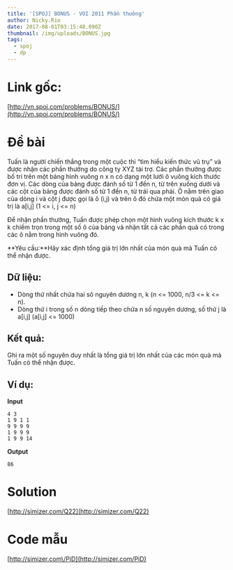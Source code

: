 ```yaml
---
title: '[SPOJ] BONUS - VOI 2011 Phần thưởng'
author: Nicky.Rio
date: 2017-08-01T03:15:48.090Z
thumbnail: /img/uploads/BONUS.jpg
tags:
  - spoj
  - dp
---
```

# Link gốc:
[http://vn.spoj.com/problems/BONUS/](http://vn.spoj.com/problems/BONUS/)

# Đề bài
Tuấn là người chiến thắng trong một cuộc thi “tìm hiểu kiến thức vũ trụ” và được nhận các phần thưởng do công ty XYZ tài trợ. Các phần thưởng được bố trí trên một bảng hình vuông n x n có dạng một lưới ô vuông kích thước đơn vị. Các dòng của bảng được đánh số từ 1 đến n, từ trên xuống dưới và các cột của bảng được đánh số từ 1 đến n, từ trái qua phải. Ô nằm trên giao của dòng i và cột j được gọi là ô \(i,j\) và trên ô đó chứa một món quà có giá trị là a\[i,j\] \(1 &lt;= i, j &lt;= n\)

Để nhận phần thưởng, Tuấn được phép chọn một hình vuông kích thước k x k chiếm trọn trong một số ô của bảng và nhận tất cả các phần quà có trong các ô nằm trong hình vuông đó.

**Yêu cầu:**Hãy xác định tổng giá trị lớn nhất của món quà mà Tuấn có thể nhận được.

## Dữ liệu:

* Dòng thứ nhất chứa hai sô nguyên dương n, k \(n &lt;= 1000, n/3 &lt;= k &lt;= n\).
* Dòng thứ i trong số n dòng tiếp theo chứa n số nguyên dương, số thứ j là a\[i,j\] \(a\[i,j\] &lt;= 1000\)

## Kết quả:
Ghi ra một số nguyên duy nhất là tổng giá trị lớn nhất của các món quà mà Tuấn có thể nhận được.

## Ví dụ:

**Input**
```
4 3
1 9 1 1
9 9 9 9
1 9 9 9
1 9 9 14
```
**Output**
```
86
```

# Solution
[http://simizer.com/Q22](http://simizer.com/Q22)
# Code mẫu
[http://simizer.com\/PiD](http://simizer.com/PiD)









